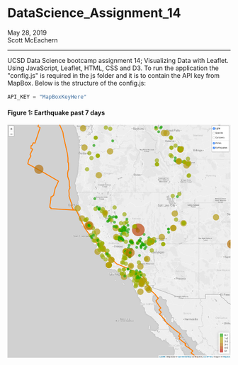 # DataScience_Assignment_14  
May 28, 2019  
Scott McEachern  
  
  
---
UCSD Data Science bootcamp assignment 14; Visualizing Data with Leaflet.  Using JavaScript, Leaflet, HTML, CSS and D3.
To run the application the "config.js" is required in the js folder and it is to contain the API key from MapBox.
Below is the structure of the config.js:
```javascript
API_KEY = "MapBoxKeyHere"
```
#### Figure 1: Earthquake past 7 days
![Leaflets Map](https://github.com/normalfactory/DataScience_Assignment_14/blob/master/static/images/Earthquakes_Sreenshot.png)
